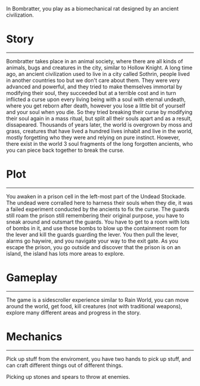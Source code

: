 In Bombratter, you play as a biomechanical rat designed by an ancient civilization.

# Story
---

Bombratter takes place in an animal society, where there are all kinds of animals, bugs and creatures in the city, similar to Hollow Knight.
A long time ago, an ancient civilization used to live in a city called Sothrin, people lived in another countries too but we don't care about them.
They were very advanced and powerful, and they tried to make themselves immortal by modifying their soul, they succeeded but at a terrible cost 
and in turn inflicted a curse upon every living being with a soul with eternal undeath, where you get reborn after death, 
however you lose a little bit of yourself and your soul when you die.
So they tried breaking their curse by modifying their soul again in a mass ritual, but split all their souls apart and as a result, dissapeared.
Thousands of years later, the world is overgrown by moss and grass, creatures that have lived a hundred lives inhabit and live in the world, 
mostly forgetting who they were and relying on pure instinct. However, there exist in the world 3 soul fragments of the long forgotten ancients, 
who you can piece back together to break the curse.

# Plot
---

You awaken in a prison cell in the left-most part of the Undead Stockade. The undead were corralled here to harness their souls when they die, 
it was a failed experiment conducted by the ancients to fix the curse. The guards still roam the prison still remembering their original purpose,
you have to sneak around and outsmart the guards.
You have to get to a room with lots of bombs in it, and use those bombs to blow up the containment room for the lever and kill the guards 
guarding the lever. You then pull the lever, alarms go haywire, and you navigate your way to the exit gate.
As you escape the prison, you go outside and discover that the prison is on an island, the island has lots more areas to explore.

# Gameplay
---

The game is a sidescroller experience similar to Rain World, you can move around the world, get food, kill creatures (not with traditional weapons), explore many different areas and progress in the story.

# Mechanics
---

Pick up stuff from the enviroment, you have two hands to pick up stuff, and can craft different things out of different things.

Picking up stones and spears to throw at enemies.
